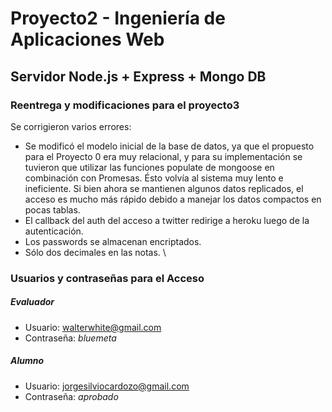 # Proyecto2 - Ingeniería de Aplicaciones Web
## Servidor Node.js + Express + Mongo DB
### Reentrega y modificaciones para el proyecto3
Se corrigieron varios errores:
* Se modificó el modelo inicial de la base de datos, ya que el propuesto para el Proyecto 0 era muy relacional, y para su implementación se tuvieron que utilizar las funciones populate de mongoose en combinación con Promesas. Ésto volvía al sistema muy lento e ineficiente. Si bien ahora se mantienen algunos datos replicados, el acceso es mucho más rápido debido a manejar los datos compactos en pocas tablas.
* El callback del auth del acceso a twitter redirige a heroku luego de la autenticación.
* Los passwords se almacenan encriptados.
* Sólo dos decimales en las notas.
\
### Usuarios y contraseñas para el Acceso
##### Evaluador
* Usuario: walterwhite@gmail.com
* Contraseña: *bluemeta*
##### Alumno
* Usuario: jorgesilviocardozo@gmail.com
* Contraseña: *aprobado*
